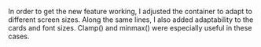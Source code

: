 In order to get the new feature working, I adjusted the container to adapt to different screen sizes. Along the same lines,
I also added adaptability to the cards and font sizes. Clamp() and minmax() were especially useful in these cases. 
